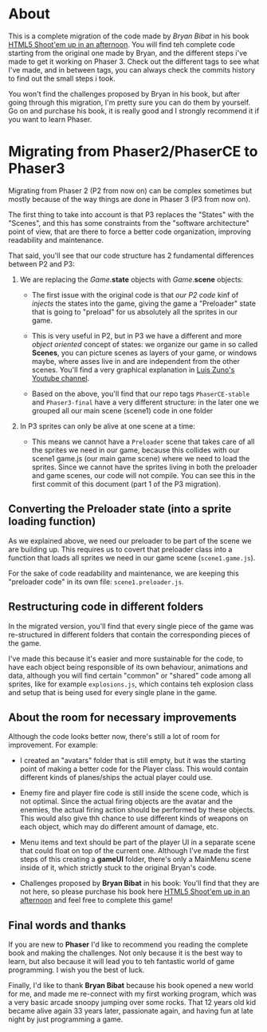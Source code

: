 # About

This is a complete migration of the code made by _Bryan Bibat_ in his book [HTML5 Shoot'em up in an afternoon](https://leanpub.com/html5shootemupinanafternoon/read). You will find teh complete code starting from the original one made by Bryan, and the different steps i've made to get it working on Phaser 3. Check out the different tags to see what I've made, and in between tags, you can always check the commits history to find out the small steps i took.

You won't find the challenges proposed by Bryan in his book, but after going through this migration, I'm pretty sure you can do them by yourself. Go on and purchase his book, it is really good and I strongly recommend it if you want to learn Phaser.

# Migrating from Phaser2/PhaserCE to Phaser3

Migrating from Phaser 2 (P2 from now on) can be complex sometimes but mostly because of the way things are done in Phaser 3 (P3 from now on).

The first thing to take into account is that P3 replaces the "States" with the "Scenes", and this has some constraints from the "software architecture" point of view, that are there to force a better code organization, improving readability and maintenance.

That said, you'll see that our code structure has 2 fundamental differences between P2 and P3:

1. We are replacing the _Game_.**state** objects with _Game_.**scene** objects:

   - The first issue with the original code is that _our P2 code_ kinf of _injects_ the states into the game, giving the game a "Preloader" state that is going to "preload" for us absolutely all the sprites in our game.

   - This is very useful in P2, but in P3 we have a different and more _object oriented_ concept of states: we organize our game in so called **Scenes**, you can picture scenes as layers of your game, or windows maybe, where asses live in and are independent from the other scenes. You'll find a very graphical explanation in [Luis Zuno's Youtube channel](https://youtu.be/gFXx7lgxK9A).

   - Based on the above, you'll find that our repo tags `PhaserCE-stable` and `Phaser3-final` have a very different structure: in the later one we grouped all our main scene (scene1) code in one folder

2. In P3 sprites can only be alive at one scene at a time:

   - This means we cannot have a `Preloader` scene that takes care of all the sprites we need in our game, because this collides with our scene1 game.js (our main game scene) where we need to load the sprites. Since we cannot have the sprites living in both the preloader and game scenes, our code will not compile. You can see this in the first commit of this document (part 1 of the P3 migration).

## Converting the Preloader state (into a sprite loading function)

As we explained above, we need our preloader to be part of the scene we are building up. This requires us to covert that preloader class into a function that loads all sprites we need in our game scene (`scene1.game.js`).

For the sake of code readability and maintenance, we are keeping this "preloader code" in its own file: `scene1.preloader.js`.

## Restructuring code in different folders

In the migrated version, you'll find that every single piece of the game was re-structured in different folders that contain the corresponding pieces of the game.

I've made this because it's easier and more sustainable for the code, to have each object being responsible of its own behaviour, animations and data, although you will find certain "common" or "shared" code among all sprites, like for example `explosions.js`, which contains teh explosion class and setup that is being used for every single plane in the game.

## About the room for necessary improvements

Although the code looks better now, there's still a lot of room for improvement. For example:

- I created an "avatars" folder that is still empty, but it was the starting point of making a better code for the Player class. This would contain different kinds of planes/ships the actual player could use.

- Enemy fire and player fire code is still inside the scene code, which is not optimal. Since the actual firing objects are the avatar and the enemies, the actual firing action should be performed by these objects. This would also give thh chance to use different kinds of weapons on each object, which may do different amount of damage, etc.

- Menu items and text should be part of the player UI in a separate scene that could float on top of the current one. Although I've made the first steps of this creating a **gameUI** folder, there's only a MainMenu scene inside of it, which strictly stuck to the original Bryan's code.

- Challenges proposed by **Bryan Bibat** in his book: You'll find that they are not here, so please purchase his book here [HTML5 Shoot'em up in an afternoon](https://leanpub.com/html5shootemupinanafternoon/read) and feel free to complete this game!

## Final words and thanks

If you are new to **Phaser** I'd like to recommend you reading the complete book and making the challenges. Not only because it is the best way to learn, but also because it will lead you to teh fantastic world of game programming. I wish you the best of luck.

Finally, I'd like to thank **Bryan Bibat** because his book opened a new world for me, and made me re-connect with my first working program, which was a very basic arcade snoopy jumping over some rocks. That 12 years old kid became alive again 33 years later, passionate again, and having fun at late night by just programming a game.
